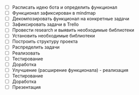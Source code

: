 - [ ] Расписать идею бота и определить функционал
- [ ] Функционал зафиксирован в mindmap
- [ ] Декомпозировать функционал на конкретные задачи
- [ ] Зафиксировать задачи в Trello
- [ ] Провести research и выявить необходимые библиотеки
- [ ] Установить необходимые библиотеки
- [ ] Построить структуру проекта
- [ ] Распределить задачи
- [ ] Реализовать
- [ ] Тестирование
- [ ] Доработка
- [ ] Улучшение (расширение функционала) - реализация
- [ ] Тестирование
- [ ] Доработка
- [ ] Презентация
